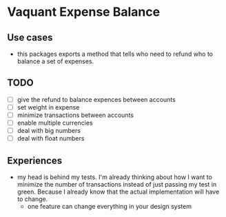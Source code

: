 # Vaquant Expense Balance

## Use cases

- this packages exports a method that tells who need to refund who to balance a set of expenses.

## TODO

- [ ] give the refund to balance expences between accounts
- [ ] set weight in expense
- [ ] minimize transactions between accounts
- [ ] enable multiple currencies
- [ ] deal with big numbers
- [ ] deal with float numbers

## Experiences

- my head is behind my tests. I'm already thinking about how I want to minimize the number of transactions instead of just passing my test in green. Because I already know that the actual implementation will have to change.
  - one feature can change everything in your design system
